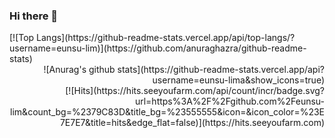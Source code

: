 ### Hi there 👋

<!--
**eunsu-lim/eunsu-lim** is a ✨ _special_ ✨ repository because its `README.md` (this file) appears on your GitHub profile.

Here are some ideas to get you started:

- 🔭 I’m currently working on ...
- 🌱 I’m currently learning ...
- 👯 I’m looking to collaborate on ...
- 🤔 I’m looking for help with ...
- 💬 Ask me about ...
- 📫 How to reach me: ...
- 😄 Pronouns: ...
- ⚡ Fun fact: ...
-->

<div align="left">
[![Top Langs](https://github-readme-stats.vercel.app/api/top-langs/?username=eunsu-lim)](https://github.com/anuraghazra/github-readme-stats)
</div>

<div align="right">
![Anurag's github stats](https://github-readme-stats.vercel.app/api?username=eunsu-lima&show_icons=true)
</div>

<div align="right">
[![Hits](https://hits.seeyoufarm.com/api/count/incr/badge.svg?url=https%3A%2F%2Fgithub.com%2Feunsu-lim&count_bg=%2379C83D&title_bg=%23555555&icon=&icon_color=%23E7E7E7&title=hits&edge_flat=false)](https://hits.seeyoufarm.com)
</div>
